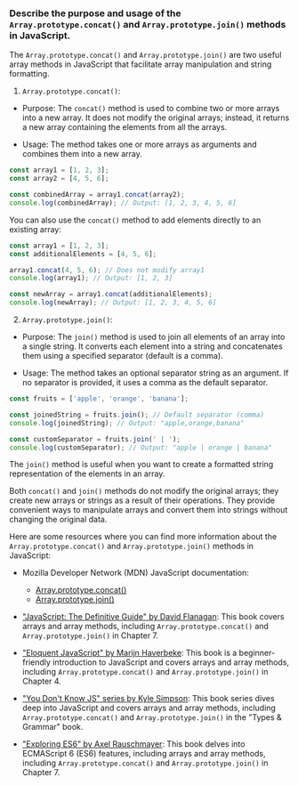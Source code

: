 ### Describe the purpose and usage of the `Array.prototype.concat()` and `Array.prototype.join()` methods in JavaScript.

The `Array.prototype.concat()` and `Array.prototype.join()` are two useful array methods in JavaScript that facilitate array manipulation and string formatting.

1. `Array.prototype.concat()`:
  - Purpose: The `concat()` method is used to combine two or more arrays into a new array. It does not modify the original arrays; instead, it returns a new array containing the elements from all the arrays.

  - Usage: The method takes one or more arrays as arguments and combines them into a new array.

   ```javascript
   const array1 = [1, 2, 3];
   const array2 = [4, 5, 6];

   const combinedArray = array1.concat(array2);
   console.log(combinedArray); // Output: [1, 2, 3, 4, 5, 6]
   ```

   You can also use the `concat()` method to add elements directly to an existing array:

   ```javascript
   const array1 = [1, 2, 3];
   const additionalElements = [4, 5, 6];

   array1.concat(4, 5, 6); // Does not modify array1
   console.log(array1); // Output: [1, 2, 3]

   const newArray = array1.concat(additionalElements);
   console.log(newArray); // Output: [1, 2, 3, 4, 5, 6]
   ```

2. `Array.prototype.join()`:
  - Purpose: The `join()` method is used to join all elements of an array into a single string. It converts each element into a string and concatenates them using a specified separator (default is a comma).

  - Usage: The method takes an optional separator string as an argument. If no separator is provided, it uses a comma as the default separator.

   ```javascript
   const fruits = ['apple', 'orange', 'banana'];

   const joinedString = fruits.join(); // Default separator (comma)
   console.log(joinedString); // Output: "apple,orange,banana"

   const customSeparator = fruits.join(' | ');
   console.log(customSeparator); // Output: "apple | orange | banana"
   ```

   The `join()` method is useful when you want to create a formatted string representation of the elements in an array.

Both `concat()` and `join()` methods do not modify the original arrays; they create new arrays or strings as a result of their operations. They provide convenient ways to manipulate arrays and convert them into strings without changing the original data.

Here are some resources where you can find more information about the `Array.prototype.concat()` and `Array.prototype.join()` methods in JavaScript:

- Mozilla Developer Network (MDN) JavaScript documentation:
  - [Array.prototype.concat()](https://developer.mozilla.org/en-US/docs/Web/JavaScript/Reference/Global_Objects/Array/concat)
  - [Array.prototype.join()](https://developer.mozilla.org/en-US/docs/Web/JavaScript/Reference/Global_Objects/Array/join)

- ["JavaScript: The Definitive Guide" by David Flanagan](https://www.oreilly.com/library/view/javascript-the-definitive/9781449393854/): This book covers arrays and array methods, including `Array.prototype.concat()` and `Array.prototype.join()` in Chapter 7.

- ["Eloquent JavaScript" by Marijn Haverbeke](https://eloquentjavascript.net/): This book is a beginner-friendly introduction to JavaScript and covers arrays and array methods, including `Array.prototype.concat()` and `Array.prototype.join()` in Chapter 4.

- ["You Don't Know JS" series by Kyle Simpson](https://github.com/getify/You-Dont-Know-JS/tree/2nd-ed/types%20%26%20grammar): This book series dives deep into JavaScript and covers arrays and array methods, including `Array.prototype.concat()` and `Array.prototype.join()` in the "Types & Grammar" book.

- ["Exploring ES6" by Axel Rauschmayer](https://exploringjs.com/es6/): This book delves into ECMAScript 6 (ES6) features, including arrays and array methods, including `Array.prototype.concat()` and `Array.prototype.join()` in Chapter 7.
